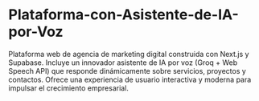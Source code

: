 # Plataforma-con-Asistente-de-IA-por-Voz
Plataforma web de agencia de marketing digital construida con Next.js y Supabase. Incluye un innovador asistente de IA por voz (Groq + Web Speech API) que responde dinámicamente sobre servicios, proyectos y contactos. Ofrece una experiencia de usuario interactiva y moderna para impulsar el crecimiento empresarial.
